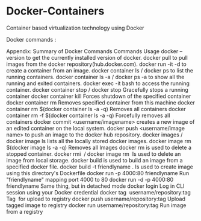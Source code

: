 # Docker-Containers
Container based virtualization technology using Docker

Docker commands : 


Appendix: Summary of Docker Commands
Commands Usage
docker –version to get the currently installed version of docker.
docker pull to pull images from the docker repository(hub.docker.com).
docker run -it -d to create a container from an image.
docker container ls / docker ps to list the running containers.
docker container ls -a / docker ps -a to show all the running and exited containers.
docker exec -it bash to access the running container.
docker container stop <hash> / docker stop
<hash>
Gracefully stops a running container
docker container kill <hash> Forces shutdown of the specified container
docker container rm <hash> Removes specified container from this machine
docker container rm $(docker container ls -a -q) Removes all containers
docker container rm -f $(docker container ls -a -q) Forcefully removes all containers
docker commit <username/imagename> creates a new image of an edited container on the local system.
docker push <username/image name> to push an image to the docker hub repository.
docker images / docker image ls lists all the locally stored docker images.
docker image rm $(docker image ls -a -q) Removes all Images
docker rm is used to delete a stopped container.
docker rmi <image id> / docker image rm <image
id>
Is used to delete an image from local storage.
docker build is used to build an image from a specified docker file.
docker build -t friendlyname . Is used to create image using this directory's Dockerfile
docker run -p 4000:80 friendlyname Run "friendlyname" mapping port 4000 to 80
docker run -d -p 4000:80 friendlyname Same thing, but in detached mode
docker login Log in CLI session using your Docker credential
docker tag <image> username/repository:tag Tag <image> for upload to registry
docker push username/repository:tag Upload tagged image to registry
docker run username/repository:tag Run image from a registry
